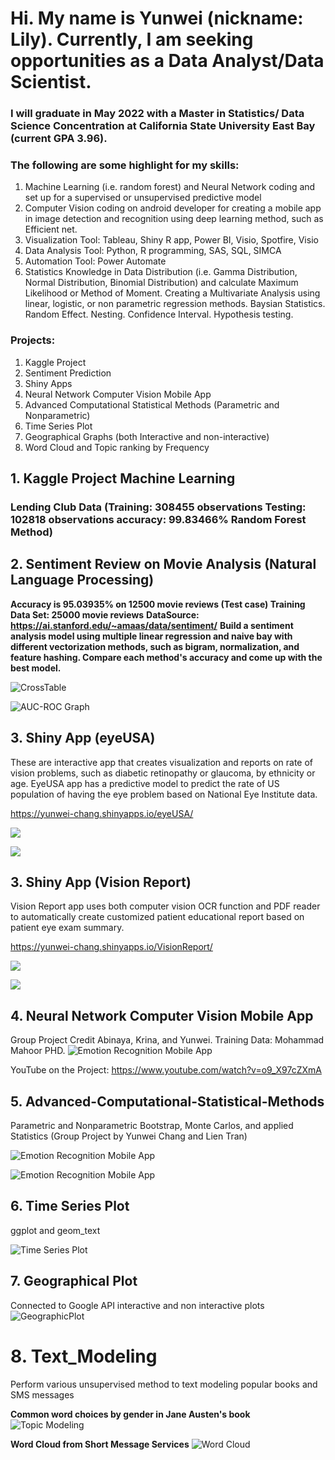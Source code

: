 # Hi. My name is Yunwei (nickname: Lily). Currently, I am seeking opportunities as a Data Analyst/Data Scientist.

### I will graduate in May 2022 with a Master in Statistics/ Data Science Concentration at California State University East Bay (current GPA 3.96).  

### The following are some highlight for my skills:

1. Machine Learning (i.e. random forest) and Neural Network coding and set up for a supervised or unsupervised predictive model 
2. Computer Vision coding on android developer for creating a mobile app in image detection and recognition using deep learning method, such as Efficient net.
3. Visualization Tool: Tableau, Shiny R app, Power BI, Visio, Spotfire, Visio
4. Data Analysis Tool: Python, R programming, SAS, SQL, SIMCA 
5. Automation Tool: Power Automate 
6. Statistics Knowledge in Data Distribution (i.e. Gamma Distribution, Normal Distribution, Binomial Distribution) and calculate Maximum Likelihood or Method of Moment. Creating a Multivariate Analysis using linear, logistic, or non parametric regression methods. Baysian Statistics. Random Effect. Nesting. Confidence Interval. Hypothesis testing. 

### Projects:

1. Kaggle Project 
2. Sentiment Prediction
3. Shiny Apps
4. Neural Network Computer Vision Mobile App
5. Advanced Computational Statistical Methods (Parametric and Nonparametric)
6. Time Series Plot 
7. Geographical Graphs (both Interactive and non-interactive)
8. Word Cloud and Topic ranking by Frequency 

## 1. Kaggle Project Machine Learning

### Lending Club Data (Training: 308455 observations Testing: 102818 observations accuracy: 99.83466% Random Forest Method) 

## 2. Sentiment Review on Movie Analysis (Natural Language Processing)

**Accuracy is 95.03935% on 12500 movie reviews (Test case) Training Data Set: 25000 movie reviews**
**DataSource: https://ai.stanford.edu/~amaas/data/sentiment/**
**Build a sentiment analysis model using multiple linear regression and naive bay with different vectorization methods, such as bigram, normalization, and feature hashing. Compare each method's accuracy and come up with the best model.**

![CrossTable](https://github.com/lily-data-science/lily-data-science/blob/master/test_crosstable.png)

![AUC-ROC Graph](https://github.com/lily-data-science/lily-data-science/blob/master/AUC%20.png)

## 3. Shiny App (eyeUSA)

These are interactive app that creates visualization and reports on rate of vision problems, such as diabetic retinopathy or glaucoma, by ethnicity or age.
EyeUSA app has a predictive model to predict the rate of US population of having the eye problem based on National Eye Institute data.

https://yunwei-chang.shinyapps.io/eyeUSA/


![](https://github.com/lily-data-science/Shiny-App/blob/master/eyeUSA1.png)


![](https://github.com/lily-data-science/Shiny-App/blob/master/eyeUSA2.png)


## 3. Shiny App (Vision Report)

Vision Report app uses both computer vision OCR function and PDF reader to automatically create customized patient educational report based on patient eye exam summary.


https://yunwei-chang.shinyapps.io/VisionReport/





![](https://github.com/lily-data-science/lily-data-science/blob/master/VisionReport1.png)

![](https://github.com/lily-data-science/lily-data-science/blob/master/VisionReport2.png)


## 4. Neural Network Computer Vision Mobile App 

Group Project Credit Abinaya, Krina, and Yunwei. Training Data: Mohammad Mahoor PHD. ![Emotion Recognition Mobile App](https://github.com/lily-data-science/lily-data-science/blob/master/facial_emotion_demo.png)

YouTube on the Project: https://www.youtube.com/watch?v=o9_X97cZXmA

## 5. Advanced-Computational-Statistical-Methods
Parametric and Nonparametric Bootstrap, Monte Carlos, and applied Statistics (Group Project by Yunwei Chang and Lien Tran)

![Emotion Recognition Mobile App](https://github.com/lily-data-science/lily-data-science/blob/master/data%20exploration.png)

![Emotion Recognition Mobile App](https://github.com/lily-data-science/lily-data-science/blob/master/Bootstrap%20Methods.png) 

## 6. Time Series Plot
ggplot and geom_text 


![Time Series Plot](https://github.com/lily-data-science/lily-data-science/blob/master/TimeSeries2.png)

## 7. Geographical Plot
Connected to Google API interactive and non interactive plots
![GeographicPlot](https://github.com/lily-data-science/lily-data-science/blob/master/geographicplot.png)

# 8. Text_Modeling
Perform various unsupervised method to text modeling popular books and SMS messages

**Common word choices by gender in Jane Austen's book**
![Topic Modeling](https://github.com/lily-data-science/lily-data-science/blob/master/topic%20modeling.png)

**Word Cloud from Short Message Services**
![Word Cloud](https://github.com/lily-data-science/lily-data-science/blob/master/WordCloud.png)

<!---
lily-data-science/lily-data-science is a ✨ special ✨ repository because its `README.md` (this file) appears on your GitHub profile.
You can click the Preview link to take a look at your changes.
--->
